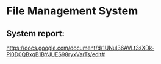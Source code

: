 # File Management System 

## System report:

https://docs.google.com/document/d/1UNuI36AVLt3sXDk-Pi0D0QBxqB1BYJUES98ryxVarTs/edit#
